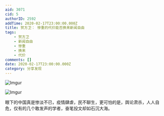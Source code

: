 ```yaml
---
aid: 3071
cid: 5
authorID: 2592
addTime: 2020-02-17T23:00:00.000Z
title: 贺方卫： 惨重的代价能否换来新闻自由
tags:
    - 贺方卫
    - 新闻自由
    - 惨重
    - 换来
    - 代价
comments: []
date: 2020-02-17T23:00:00.000Z
category: 分享发现
---
```


![Imgur](https://i.imgur.com/5OqRcpA.jpg)

![Imgur](https://i.imgur.com/1gCYqqo.jpg)

眼下的中国真是惨淡不已，疫情肆虐，民不聊生，更可怕的是，舆论肃杀，人人自危，仅有的几个敢发声的学者，奋笔投文却如石沉大海。

